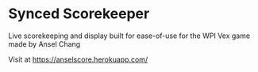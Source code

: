 # Synced Scorekeeper

Live scorekeeping and display built for ease-of-use for the WPI Vex game made by Ansel Chang

Visit at https://anselscore.herokuapp.com/

